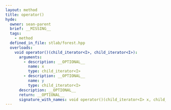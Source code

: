 ```yaml
---
layout: method
title: operator()
hyde:
  owner: sean-parent
  brief: __MISSING__
  tags:
    - method
  defined_in_file: stlab/forest.hpp
  overloads:
    void operator()(child_iterator<I>, child_iterator<I>):
      arguments:
        - description: __OPTIONAL__
          name: x
          type: child_iterator<I>
        - description: __OPTIONAL__
          name: y
          type: child_iterator<I>
      description: __OPTIONAL__
      return: __OPTIONAL__
      signature_with_names: void operator()(child_iterator<I> x, child_iterator<I> y)
---
```

